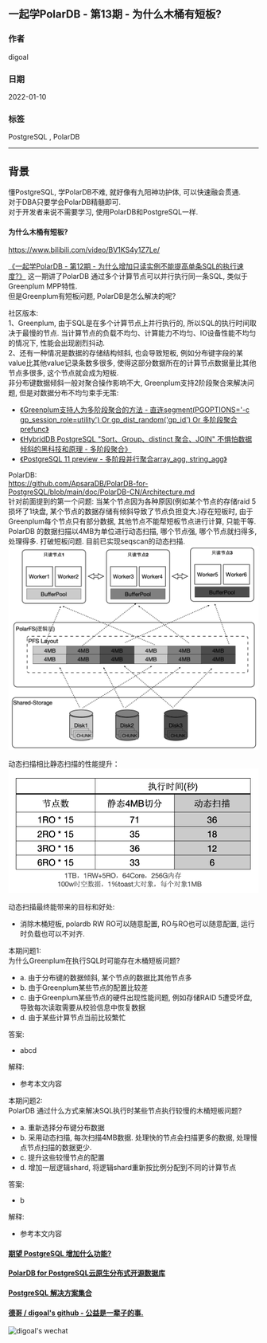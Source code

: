 ## 一起学PolarDB - 第13期 - 为什么木桶有短板?       
                                      
### 作者                               
digoal                                      
                                      
### 日期                                      
2022-01-10                                 
                                      
### 标签                                      
PostgreSQL , PolarDB                                       
                                      
----                                      
                                      
## 背景                      
懂PostgreSQL, 学PolarDB不难, 就好像有九阳神功护体, 可以快速融会贯通.               
对于DBA只要学会PolarDB精髓即可.           
对于开发者来说不需要学习, 使用PolarDB和PostgreSQL一样.               
             
#### 为什么木桶有短板?          
https://www.bilibili.com/video/BV1KS4y1Z7Le/   
  
[《一起学PolarDB - 第12期 - 为什么增加只读实例不能提高单条SQL的执行速度?》](../202201/20220110_01.md)  这一期讲了PolarDB 通过多个计算节点可以并行执行同一条SQL, 类似于Greenplum MPP特性.    
但是Greenplum有短板问题, PolarDB是怎么解决的呢?   
  
社区版本:    
1、Greenplum, 由于SQL是在多个计算节点上并行执行的, 所以SQL的执行时间取决于最慢的节点. 当计算节点的负载不均匀、计算能力不均匀、IO设备性能不均匀的情况下, 性能会出现剧烈抖动.  
2、还有一种情况是数据的存储结构倾斜, 也会导致短板, 例如分布键字段的某value比其他value记录条数多很多, 使得这部分数据所在的计算节点数据量比其他节点多很多, 这个节点就会成为短板.   
非分布键数据倾斜一般对聚合操作影响不大, Greenplum支持2阶段聚合来解决问题, 但是对数据分布不均匀束手无策:    
- [《Greenplum支持人为多阶段聚合的方法 - 直连segment(PGOPTIONS='-c gp_session_role=utility') Or gp_dist_random('gp_id') Or 多阶段聚合 prefunc》](../201806/20180624_02.md)    
- [《HybridDB PostgreSQL "Sort、Group、distinct 聚合、JOIN" 不惧怕数据倾斜的黑科技和原理 - 多阶段聚合》](../201711/20171123_01.md)    
- [《PostgreSQL 11 preview - 多阶段并行聚合array_agg, string_agg》](../201803/20180322_11.md)    
     
     
PolarDB:        
https://github.com/ApsaraDB/PolarDB-for-PostgreSQL/blob/main/doc/PolarDB-CN/Architecture.md   
针对前面提到的第一个问题: 当某个节点因为各种原因(例如某个节点的存储raid 5损坏了1块盘, 某个节点的数据存储有倾斜导致了节点负担变大.)存在短板时, 由于Greenplum每个节点只有部分数据, 其他节点不能帮短板节点进行计算, 只能干等.    
PolarDB 的数据扫描以4MB为单位进行动态扫描, 哪个节点强, 哪个节点就扫得多, 处理得多. 打破短板问题.  目前已实现seqscan的动态扫描.     
![pic](20220110_03_pic_001.png)    
  
动态扫描相比静态扫描的性能提升：  
![pic](20220110_03_pic_002.png)    
  
动态扫描最终能带来的目标和好处:   
- 消除木桶短板, polardb RW RO可以随意配置, RO与RO也可以随意配置, 运行时负载也可以不对齐.   
  
      
本期问题1:                  
为什么Greenplum在执行SQL时可能存在木桶短板问题?         
- a. 由于分布键的数据倾斜, 某个节点的数据比其他节点多  
- b. 由于Greenplum某些节点的配置比较差   
- c. 由于Greenplum某些节点的硬件出现性能问题, 例如存储RAID 5遭受坏盘, 导致每次读取需要从校验信息中恢复数据  
- d. 由于某些计算节点当前比较繁忙  
                            
答案:                            
- abcd            
                        
解释:                        
- 参考本文内容                   
  
本期问题2:                  
PolarDB 通过什么方式来解决SQL执行时某些节点执行较慢的木桶短板问题?         
- a. 重新选择分布键分布数据  
- b. 采用动态扫描, 每次扫描4MB数据. 处理快的节点会扫描更多的数据, 处理慢点节点扫描的数据更少.   
- c. 提升这些较慢节点的配置  
- d. 增加一层逻辑shard, 将逻辑shard重新按比例分配到不同的计算节点  
                            
答案:                            
- b          
                        
解释:                        
- 参考本文内容        
  
  
#### [期望 PostgreSQL 增加什么功能?](https://github.com/digoal/blog/issues/76 "269ac3d1c492e938c0191101c7238216")
  
  
#### [PolarDB for PostgreSQL云原生分布式开源数据库](https://github.com/ApsaraDB/PolarDB-for-PostgreSQL "57258f76c37864c6e6d23383d05714ea")
  
  
#### [PostgreSQL 解决方案集合](https://yq.aliyun.com/topic/118 "40cff096e9ed7122c512b35d8561d9c8")
  
  
#### [德哥 / digoal's github - 公益是一辈子的事.](https://github.com/digoal/blog/blob/master/README.md "22709685feb7cab07d30f30387f0a9ae")
  
  
![digoal's wechat](../pic/digoal_weixin.jpg "f7ad92eeba24523fd47a6e1a0e691b59")
  
